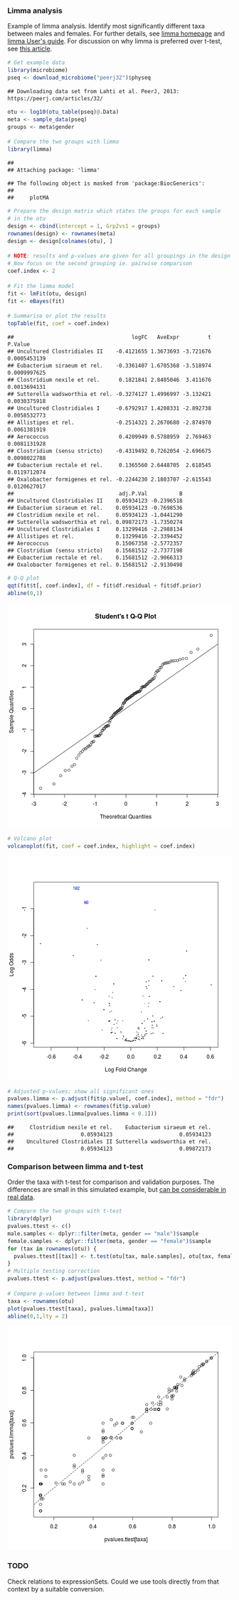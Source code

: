 ### Limma analysis

Example of limma analysis. Identify most significantly different taxa between males and females. For further details, see [limma homepage](http://bioinf.wehi.edu.au/limma/) and [limma User's guide](http://www.lcg.unam.mx/~lcollado/R/resources/limma-usersguide.pdf). For discussion on why limma is preferred over t-test, see [this article](http://www.plosone.org/article/info:doi/10.1371/journal.pone.0012336).


```r
# Get example data
library(microbiome)
pseq <- download_microbiome("peerj32")$physeq
```

```
## Downloading data set from Lahti et al. PeerJ, 2013: https://peerj.com/articles/32/
```

```r
otu <- log10(otu_table(pseq)@.Data)
meta <- sample_data(pseq)
groups <- meta$gender

# Compare the two groups with limma
library(limma)
```

```
## 
## Attaching package: 'limma'
```

```
## The following object is masked from 'package:BiocGenerics':
## 
##     plotMA
```

```r
# Prepare the design matrix which states the groups for each sample
# in the otu
design <- cbind(intercept = 1, Grp2vs1 = groups)
rownames(design) <- rownames(meta)
design <- design[colnames(otu), ]

# NOTE: results and p-values are given for all groupings in the design matrix
# Now focus on the second grouping ie. pairwise comparison
coef.index <- 2
     
# Fit the limma model
fit <- lmFit(otu, design)
fit <- eBayes(fit)

# Summarise or plot the results
topTable(fit, coef = coef.index)
```

```
##                                     logFC   AveExpr         t      P.Value
## Uncultured Clostridiales II    -0.4121655 1.3673693 -3.721676 0.0005453139
## Eubacterium siraeum et rel.    -0.3361407 1.6705368 -3.518974 0.0009997625
## Clostridium nexile et rel.      0.1821841 2.8405046  3.411676 0.0013694131
## Sutterella wadsworthia et rel. -0.3274127 1.4996997 -3.132421 0.0030375918
## Uncultured Clostridiales I     -0.6792917 1.4208331 -2.892738 0.0058532773
## Allistipes et rel.             -0.2514321 2.2670680 -2.874970 0.0061381919
## Aerococcus                      0.4209949 0.5788959  2.769463 0.0081131928
## Clostridium (sensu stricto)    -0.4319492 0.7262054 -2.696675 0.0098022788
## Eubacterium rectale et rel.     0.1365560 2.6448705  2.618545 0.0119712074
## Oxalobacter formigenes et rel. -0.2244230 2.1803707 -2.615543 0.0120627017
##                                 adj.P.Val          B
## Uncultured Clostridiales II    0.05934123 -0.2396518
## Eubacterium siraeum et rel.    0.05934123 -0.7698536
## Clostridium nexile et rel.     0.05934123 -1.0441290
## Sutterella wadsworthia et rel. 0.09872173 -1.7350274
## Uncultured Clostridiales I     0.13299416 -2.2988134
## Allistipes et rel.             0.13299416 -2.3394452
## Aerococcus                     0.15067358 -2.5772357
## Clostridium (sensu stricto)    0.15681512 -2.7377198
## Eubacterium rectale et rel.    0.15681512 -2.9066313
## Oxalobacter formigenes et rel. 0.15681512 -2.9130498
```

```r
# Q-Q plot
qqt(fit$t[, coef.index], df = fit$df.residual + fit$df.prior)
abline(0,1)
```

![plot of chunk limma-example](figure/limma-example-1.png)

```r
# Volcano plot
volcanoplot(fit, coef = coef.index, highlight = coef.index)
```

![plot of chunk limma-example](figure/limma-example-2.png)

```r
# Adjusted p-values; show all significant ones
pvalues.limma <- p.adjust(fit$p.value[, coef.index], method = "fdr")
names(pvalues.limma) <- rownames(fit$p.value)
print(sort(pvalues.limma[pvalues.limma < 0.1]))
```

```
##     Clostridium nexile et rel.    Eubacterium siraeum et rel. 
##                     0.05934123                     0.05934123 
##    Uncultured Clostridiales II Sutterella wadsworthia et rel. 
##                     0.05934123                     0.09872173
```


### Comparison between limma and t-test

Order the taxa with t-test for comparison and validation purposes. The
differences are small in this simulated example, but [can be
considerable in real
data](http://www.plosone.org/article/info:doi/10.1371/journal.pone.0012336).


```r
# Compare the two groups with t-test
library(dplyr)
pvalues.ttest <- c()
male.samples <- dplyr::filter(meta, gender == "male")$sample
female.samples <- dplyr::filter(meta, gender == "female")$sample
for (tax in rownames(otu)) {
  pvalues.ttest[[tax]] <- t.test(otu[tax, male.samples], otu[tax, female.samples])$p.value
}
# Multiple testing correction
pvalues.ttest <- p.adjust(pvalues.ttest, method = "fdr")

# Compare p-values between limma and t-test
taxa <- rownames(otu)
plot(pvalues.ttest[taxa], pvalues.limma[taxa])
abline(0,1,lty = 2)
```

![plot of chunk limma-compairson](figure/limma-compairson-1.png)

### TODO

Check relations to expressionSets. Could we use tools directly from that context by a suitable conversion.
